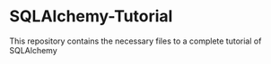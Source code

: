 # SQLAlchemy-Tutorial
This repository contains the necessary files to a complete tutorial of SQLAlchemy 
